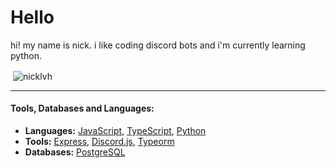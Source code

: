 <h1 align="left">Hello</h1>

hi! my name is nick. i like coding discord bots and i'm currently learning python.

<p>&nbsp;<img align="center" src="https://github-readme-stats.vercel.app/api?username=nicklvh&show_icons=true&theme=tokyonight&locale=en" alt="nicklvh" /></p>

----

#### Tools, Databases and Languages: 
  - **Languages:** [JavaScript](https://www.javascript.com/), [TypeScript](https://typescriptlang.org), [Python](https://www.python.org/)
  - **Tools:** [Express](http://expressjs.com/), [Discord.js](https://discord.js.org/), [Typeorm](https://typeorm.io/)
  - **Databases:** [PostgreSQL](https://www.postgresql.org/)
